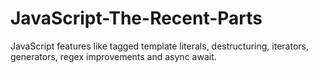# JavaScript-The-Recent-Parts
JavaScript features like tagged template literals, destructuring, iterators, generators, regex improvements and async await.
